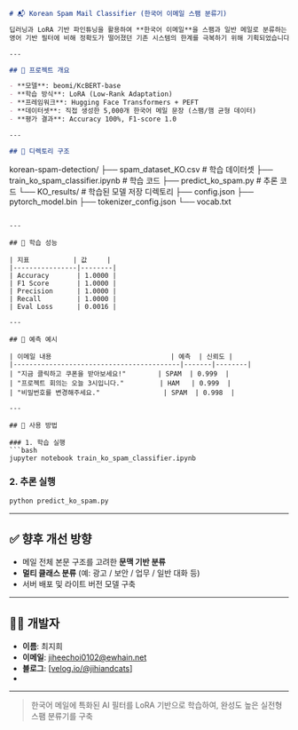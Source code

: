 ```markdown
# 📬 Korean Spam Mail Classifier (한국어 이메일 스팸 분류기)

딥러닝과 LoRA 기반 파인튜닝을 활용하여 **한국어 이메일**을 스팸과 일반 메일로 분류하는 프로젝트입니다.  
영어 기반 필터에 비해 정확도가 떨어졌던 기존 시스템의 한계를 극복하기 위해 기획되었습니다.

---

## 📌 프로젝트 개요

- **모델**: beomi/KcBERT-base
- **학습 방식**: LoRA (Low-Rank Adaptation)
- **프레임워크**: Hugging Face Transformers + PEFT
- **데이터셋**: 직접 생성한 5,000개 한국어 메일 문장 (스팸/햄 균형 데이터)
- **평가 결과**: Accuracy 100%, F1-score 1.0

---

## 📁 디렉토리 구조

```
korean-spam-detection/
├── spam_dataset_KO.csv               # 학습 데이터셋
├── train_ko_spam_classifier.ipynb    # 학습 코드
├── predict_ko_spam.py                # 추론 코드
└── KO_results/                       # 학습된 모델 저장 디렉토리
    ├── config.json
    ├── pytorch_model.bin
    ├── tokenizer_config.json
    └── vocab.txt
```

---

## 🧠 학습 성능

| 지표           | 값     |
|----------------|--------|
| Accuracy       | 1.0000 |
| F1 Score       | 1.0000 |
| Precision      | 1.0000 |
| Recall         | 1.0000 |
| Eval Loss      | 0.0016 |

---

## 📝 예측 예시

| 이메일 내용                              | 예측  | 신뢰도 |
|------------------------------------------|-------|--------|
| "지금 클릭하고 쿠폰을 받아보세요!"        | SPAM  | 0.999  |
| "프로젝트 회의는 오늘 3시입니다."         | HAM   | 0.999  |
| "비밀번호를 변경해주세요."                | SPAM  | 0.998  |

---

## 🚀 사용 방법

### 1. 학습 실행
```bash
jupyter notebook train_ko_spam_classifier.ipynb
```

### 2. 추론 실행
```bash
python predict_ko_spam.py
```

---

## ✅ 향후 개선 방향

- 메일 전체 본문 구조를 고려한 **문맥 기반 분류**
- **멀티 클래스 분류** (예: 광고 / 보안 / 업무 / 일반 대화 등)
- 서버 배포 및 라이트 버전 모델 구축

---

## 🧑‍💻 개발자

- **이름**: 최지희
- **이메일**: jiheechoi0102@ewhain.net
- **블로그**: [[velog.io/@jihiandcats](https://velog.io/@jihiandcats)]
- 
---

> 한국어 메일에 특화된 AI 필터를 LoRA 기반으로 학습하여, 완성도 높은 실전형 스팸 분류기를 구축
```
